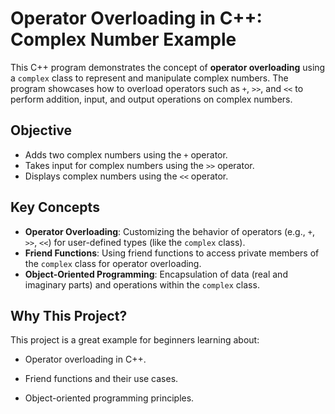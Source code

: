 # Operator Overloading in C++: Complex Number Example

This C++ program demonstrates the concept of **operator overloading** using a `complex` class to represent and manipulate complex numbers. The program showcases how to overload operators such as `+`, `>>`, and `<<` to perform addition, input, and output operations on complex numbers.


## Objective
-   Adds two complex numbers using the  `+`  operator.
-   Takes input for complex numbers using the  `>>`  operator.
-   Displays complex numbers using the  `<<`  operator.

##  Key Concepts

-   **Operator Overloading**: Customizing the behavior of operators (e.g.,  `+`,  `>>`,  `<<`) for user-defined types (like the  `complex`  class).
-   **Friend Functions**: Using friend functions to access private members of the  `complex`  class for operator overloading.
-   **Object-Oriented Programming**: Encapsulation of data (real and imaginary parts) and operations within the  `complex`  class.

## Why This Project?

This project is a great example for beginners learning about:

 -   Operator overloading in C++.
    
 -   Friend functions and their use cases.
    
 -   Object-oriented programming principles.



